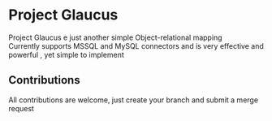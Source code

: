 # Project Glaucus

Project Glaucus e just another simple Object-relational mapping   
Currently supports MSSQL and MySQL connectors and is very effective and powerful , yet simple to implement

## Contributions
All contributions are welcome, just create your branch and submit a merge request
